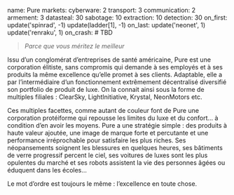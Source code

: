 name: Pure
markets:
    cyberware: 2
    transport: 3
    communication: 2
    armement: 3
datasteal: 30
sabotage: 10
extraction: 10
detection: 30
on_first:
    update('spinrad', -1)
    update(ladder[1], -1)
on_last:
    update('neonet', 1)
    update('renraku', 1)
on_crash:
    # TBD

> *Parce que vous méritez le meilleur*

Issu d’un conglomérat d’entreprises de santé américaine, Pure est une corporation élitiste, sans compromis qui demande à ses employés et à ses produits la même excellence qu’elle promet à ses clients. Adaptable, elle a par l’intermédiaire d’un fonctionnement extrêmement décentralisé diversifié son portfolio de produit de luxe. On la connait ainsi sous la forme de multiples filiales : ClearSky, LightInitiative, Krystal, NeonMotors etc. 


Ces multiples facettes, comme autant de couleur font de Pure une corporation protéiforme qui repousse les limites du luxe et du confort… à condition d’en avoir les moyens. Pure a une stratégie simple : des produits à haute valeur ajoutée, une image de marque forte et percutante et une performance irréprochable pour satisfaire les plus riches. Ses néopansements soignent les blessures en quelques heures, ses bâtiments de verre progressif percent le ciel, ses voitures de luxes sont les plus opulentes du marché et ses robots assistent la vie des personnes âgées ou éduquent dans les écoles… 


Le mot d’ordre est toujours le même : l’excellence en toute chose.
